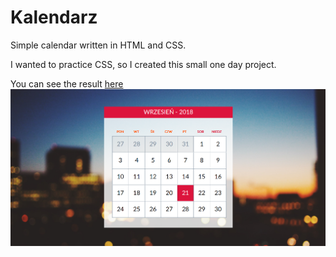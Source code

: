 # Kalendarz

Simple calendar written in HTML and CSS.

I wanted to practice CSS, so I created this small one day project.

You can see the result [here](https://kufijako.github.io/Kalendarz/)
![Screenshot](./img/screen.png)

